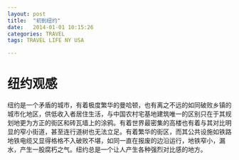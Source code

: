 ```yaml
---
layout: post
title:  "初到纽约"
date:   2014-01-01 10:15:26
categories: TRAVEL	
tags: TRAVEL LIFE NY USA

---
```

# 纽约观感

纽约是一个矛盾的城市，有着极度繁华的曼哈顿，也有离之不远的如同破败乡镇的城市化地区，供低收入者居住生活，与中国农村宅基地建筑唯一的区别只在于其规划地更为方正的街区和砖瓦墙上的涂鸦。有着世界最密集的高楼也有着与其对比明显的窄小街道，甚至连行道树也无法立足。有着繁华的街区，而其公共设施如铁路地铁电缆又显得格格不入破败不堪，如同一直在报废的边沿运行，地铁窄小，漏水，产生一股腐朽之气。纽约总是一个让人产生各种强烈对比感的地方。